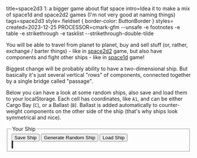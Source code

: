 title=space2d3 1: a bigger game about flat space
intro=Idea it to make a mix of space1d and space2d2 games (I'm not very good at naming things)
tags=space2d3
style= fieldset { border-color: ButtonBorder }
styles=
created=2023-12-25
PROCESSOR=cmark-gfm --unsafe -e footnotes -e table -e strikethrough -e tasklist --strikethrough-double-tilde

You will be able to travel from planet to planet, buy and sell stuff (or, rather, exchange / barter things) - like in [space2d2][] game,
but also have components and fight other ships - like in [space1d][] game!

[space2d2]: http://alexey.shpakovsky.ru/en/#tag:space2d2
[space1d]: http://alexey.shpakovsky.ru/en/#tag:space1d

Biggest change will be probably ability to have a two-dimensional ship.
But basically it's just several vertical "rows" of components,
connected together by a single bridge called "passage".

Below you can have a look at some random ships,
also save and load them to your localStorage.
Each cell has coordinates, like `A1`,
and can be either Cargo Bay (`C`),
or a Ballast (`B`).
Ballast is added automatically to counter-weight components on the other side of the ship
(that's why ships look symmetrical and nice).

<div>
	<fieldset>
		<legend>Your Ship</legend>
		<div>
			<button id="save">Save Ship</button>
			<button id="random">Generate Random Ship</button>
			<button id="load">Load Ship</button>
		</div>
		<canvas id="myCanvas" width="500" height="500" style="background:black;border:2px groove ButtonBorder;"></canvas>
	</fieldset>
	<script src="space2d3-1-a-bigger-game-about-flat-space.js"></script>
<div>
